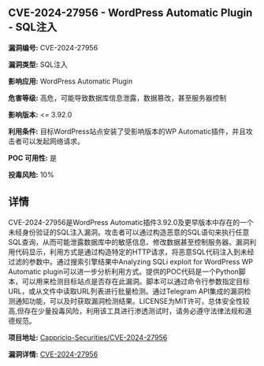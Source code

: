 ## CVE-2024-27956 - WordPress Automatic Plugin - SQL注入

**漏洞编号:** CVE-2024-27956

**漏洞类型:** SQL注入

**影响应用:** WordPress Automatic Plugin

**危害等级:** 高危，可能导致数据库信息泄露，数据篡改，甚至服务器控制

**影响版本:** <= 3.92.0

**利用条件:** 目标WordPress站点安装了受影响版本的WP Automatic插件，并且攻击者可以发起网络请求。

**POC 可用性:** 是

**投毒风险:** 10%

## 详情

CVE-2024-27956是WordPress Automatic插件3.92.0及更早版本中存在的一个未经身份验证的SQL注入漏洞。攻击者可以通过构造恶意的SQL语句来执行任意SQL查询，从而可能泄露数据库中的敏感信息、修改数据甚至控制服务器。漏洞利用代码显示，利用方式是通过构造特定的HTTP请求，将恶意SQL代码注入到未经过滤的参数中。通过搜索引擎结果中Analyzing SQLi exploit for WordPress WP Automatic plugin可以进一步分析利用方式。提供的POC代码是一个Python脚本，可以用来检测目标站点是否存在此漏洞。脚本可以通过命令行参数指定目标URL，或从文件中读取URL列表进行批量检测。通过Telegram API集成的漏洞检测通知功能，可以及时获取漏洞检测结果。LICENSE为MIT许可，总体安全性较高,但存在少量投毒风险，利用该工具进行渗透测试时，请务必遵守法律法规和道德规范。

**项目地址:** [Cappricio-Securities/CVE-2024-27956](https://github.com/Cappricio-Securities/CVE-2024-27956)

**漏洞详情:** [CVE-2024-27956](https://nvd.nist.gov/vuln/detail/CVE-2024-27956)